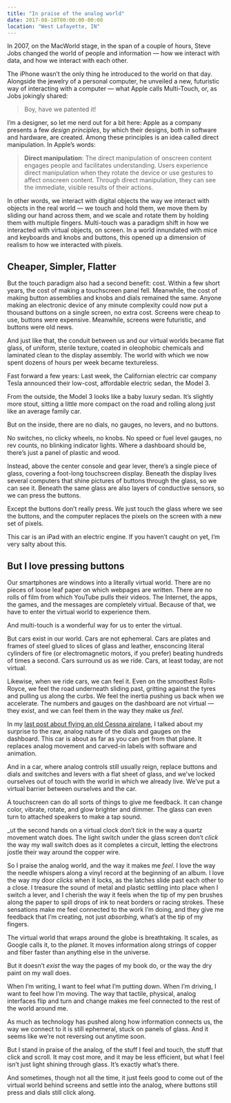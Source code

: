 ```yaml
---
title: "In praise of the analog world"
date: 2017-08-10T00:00:00-00:00
location: "West Lafayette, IN"
---
```


In 2007, on the MacWorld stage, in the span of a couple of hours, Steve Jobs changed the world of people and information — how we interact with data, and how we interact with each other.

The iPhone wasn’t the only thing he introduced to the world on that day. Alongside the jewelry of a personal computer, he unveiled a new, futuristic way of interacting with a computer — what Apple calls Multi-Touch, or, as Jobs jokingly shared:

>Boy, have we patented it!

I’m a designer, so let me nerd out for a bit here: Apple as a company presents a few _design principles_, by which their designs, both in software and hardware, are created. Among these principles is an idea called direct manipulation. In Apple’s words:

>**Direct manipulation**: The direct manipulation of onscreen content engages people and facilitates understanding. Users experience direct manipulation when they rotate the device or use gestures to affect onscreen content. Through direct manipulation, they can see the immediate, visible results of their actions.

In other words, we interact with digital objects the way we interact with objects in the real world — we touch and hold them, we move them by sliding our hand across them, and we scale and rotate them by holding them with multiple fingers. Multi-touch was a paradigm shift in how we interacted with virtual objects, on screen. In a world innundated with mice and keyboards and knobs and buttons, this opened up a dimension of realism to how we interacted with pixels.

## Cheaper, Simpler, Flatter

But the touch paradigm also had a second benefit: cost. Within a few short years, the cost of making a touchscreen panel fell. Meanwhile, the cost of making button assemblies and knobs and dials remained the same. Anyone making an electronic device of any minute complexity could now put a thousand buttons on a single screen, no extra cost. Screens were cheap to use, buttons were expensive. Meanwhile, screens were futuristic, and buttons were old news.

And just like that, the conduit between us and our virtual worlds became flat glass, of uniform, sterile texture, coated in oleophobic chemicals and laminated clean to the display assembly. The world with which we now spent dozens of hours per week became textureless.

Fast forward a few years: Last week, the Californian electric car company Tesla announced their low-cost, affordable electric sedan, the Model 3.

From the outside, the Model 3 looks like a baby luxury sedan. It’s slightly more stout, sitting a little more compact on the road and rolling along just like an average family car.

But on the inside, there are no dials, no gauges, no levers, and no buttons.

No switches, no clicky wheels, no knobs. No speed or fuel level gauges, no rev counts, no blinking indicator lights. Where a dashboard should be, there’s just a panel of plastic and wood.

Instead, above the center console and gear lever, there’s a single piece of glass, covering a foot-long touchscreen display. Beneath the display lives several computers that shine pictures of buttons through the glass, so we can see it. Beneath the same glass are also layers of conductive sensors, so we can press the buttons.

Except the buttons don’t really press. We just touch the glass where we see the buttons, and the computer replaces the pixels on the screen with a new set of pixels.

This car is an iPad with an electric engine. If you haven’t caught on yet, I’m very salty about this.

## But I love pressing buttons

Our smartphones are windows into a literally virtual world. There are no pieces of loose leaf paper on which webpages are written. There are no rolls of film from which YouTube pulls their videos. The Internet, the apps, the games, and the messages are completely virtual. Because of that, we have to enter the virtual world to experience them.

And multi-touch is a wonderful way for us to enter the virtual.

But cars exist in our world. Cars are not ephemeral. Cars are plates and frames of steel glued to slices of glass and leather, ensconcing literal cylinders of fire (or electromagnetic motors, if you prefer) beating hundreds of times a second. Cars surround us as we ride. Cars, at least today, are not virtual.

Likewise, when we ride cars, we can feel it. Even on the smoothest Rolls-Royce, we feel the road underneath sliding past, gritting against the tyres and pulling us along the curbs. We feel the inertia pushing us back when we accelerate. The numbers and gauges on the dashboard are not virtual — they exist, and we can feel them in the way they make us _feel_.

In my [last post about flying an old Cessna airplane](/posts/i-flew-a-plane/), I talked about my surprise to the raw, analog nature of the dials and gauges on the dashboard. This car is about as far as you can get from that plane. It replaces analog movement and carved-in labels with software and animation.

And in a car, where analog controls still usually reign, replace buttons and dials and switches and levers with a flat sheet of glass, and we’ve locked ourselves out of touch with the world in which we already live. We’ve put a virtual barrier between ourselves and the car.

A touchscreen can do all sorts of things to give me feedback. It can change color, vibrate, rotate, and glow brighter and dimmer. The glass can even turn to attached speakers to make a tap sound.

_ut the second hands on a virtual clock don’t _tick_ in the way a quartz movement watch does. The light switch under the glass screen don’t _click_ the way my wall switch does as it completes a circuit, letting the electrons jostle their way around the copper wire.

So I praise the analog world, and the way it makes me _feel_. I love the way the needle whispers along a vinyl record at the beginning of an album. I love the way my door _clicks_ when it locks, as the latches slide past each other to a close. I treasure the sound of metal and plastic settling into place when I switch a lever, and I cherish the way it feels when the tip of my pen brushes along the paper to spill drops of ink to neat borders or racing strokes. These sensations make me feel connected to the work I’m doing, and they give me feedback that I’m creating, not just _absorbing_, what’s at the tip of my fingers.

The virtual world that wraps around the globe is breathtaking. It scales, as Google calls it, to the _planet_. It moves information along strings of copper and fiber faster than anything else in the universe.

But it doesn’t _exist_ the way the pages of my book do, or the way the dry paint on my wall does.

When I’m writing, I want to feel what I’m putting down. When I’m driving, I want to feel how I’m moving. The way that tactile, physical, analog interfaces flip and turn and change makes me feel connected to the rest of the world around me.

As much as technology has pushed along how information connects us, the way we connect to it is still ephemeral, stuck on panels of glass. And it seems like we’re not reversing out anytime soon.

But I stand in praise of the analog, of the stuff I feel and touch, the stuff that click and scroll. It may cost more, and it may be less efficient, but what I feel isn’t just light shining through glass. It’s exactly what’s there.

And sometimes, though not all the time, it just feels good to come out of the virtual world behind screens and settle into the analog, where buttons still press and dials still click along.
